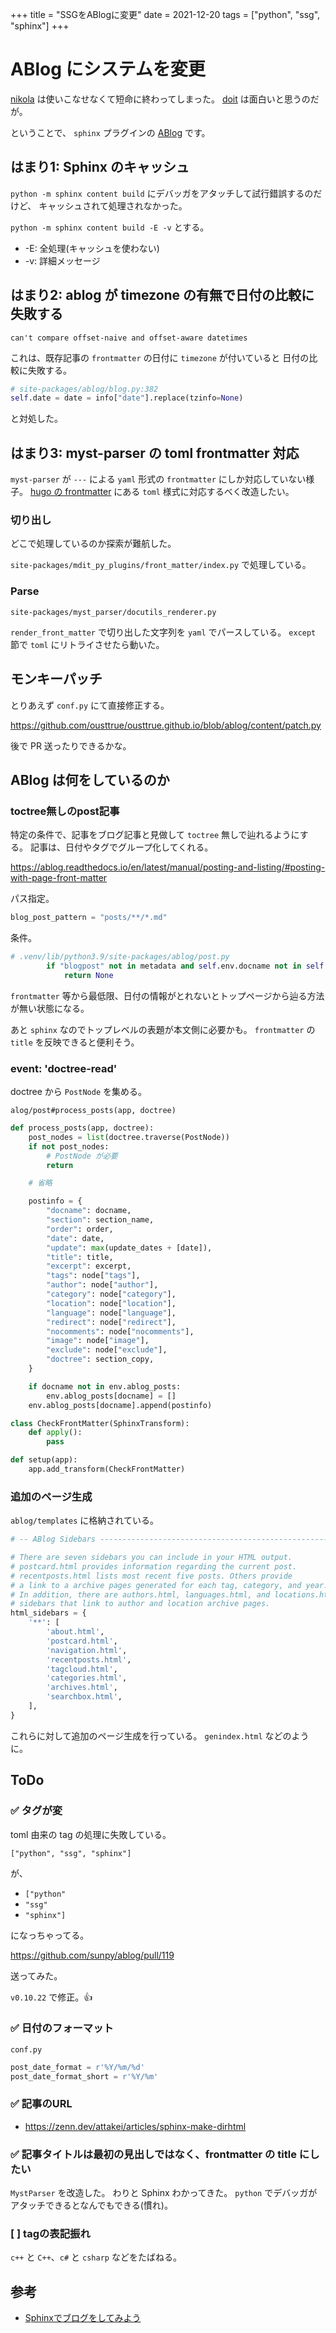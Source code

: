 +++
title = "SSGをABlogに変更"
date = 2021-12-20
tags = ["python", "ssg", "sphinx"]
+++

# ABlog にシステムを変更

[nikola](https://getnikola.com/) は使いこなせなくて短命に終わってしまった。
[doit](https://pydoit.org/) は面白いと思うのだが。

ということで、 `sphinx` プラグインの [ABlog](https://ablog.readthedocs.io/en/latest/) です。

## はまり1: Sphinx のキャッシュ

`python -m sphinx content build` にデバッガをアタッチして試行錯誤するのだけど、
キャッシュされて処理されなかった。

`python -m sphinx content build -E -v` とする。

* -E: 全処理(キャッシュを使わない)
* -v: 詳細メッセージ

## はまり2: ablog が timezone の有無で日付の比較に失敗する

```
can't compare offset-naive and offset-aware datetimes
```

これは、既存記事の `frontmatter` の日付に `timezone` が付いていると
日付の比較に失敗する。

```python
# site-packages/ablog/blog.py:382
self.date = date = info["date"].replace(tzinfo=None)
```

と対処した。

## はまり3: myst-parser の toml frontmatter 対応

`myst-parser` が `---` による `yaml` 形式の `frontmatter` にしか対応していない様子。
[hugo の frontmatter](https://gohugo.io/content-management/front-matter/) にある `toml` 様式に対応するべく改造したい。

### 切り出し

どこで処理しているのか探索が難航した。

`site-packages/mdit_py_plugins/front_matter/index.py`
で処理している。

### Parse

`site-packages/myst_parser/docutils_renderer.py`

`render_front_matter` で切り出した文字列を `yaml` でパースしている。
`except` 節で `toml` にリトライさせたら動いた。

## モンキーパッチ

とりあえず `conf.py` にて直接修正する。

<https://github.com/ousttrue/ousttrue.github.io/blob/ablog/content/patch.py>

後で PR 送ったりできるかな。

## ABlog は何をしているのか

### toctree無しのpost記事

特定の条件で、記事をブログ記事と見做して `toctree` 無しで辿れるようにする。
記事は、日付やタグでグループ化してくれる。

<https://ablog.readthedocs.io/en/latest/manual/posting-and-listing/#posting-with-page-front-matter>

パス指定。

```python
blog_post_pattern = "posts/**/*.md"
```

条件。

```python
# .venv/lib/python3.9/site-packages/ablog/post.py
        if "blogpost" not in metadata and self.env.docname not in self.config.matched_blog_posts:
            return None
```

`frontmatter` 等から最低限、日付の情報がとれないとトップページから辿る方法が無い状態になる。

あと `sphinx` なのでトップレベルの表題が本文側に必要かも。
`frontmatter` の `title` を反映できると便利そう。

### event: 'doctree-read'

doctree から `PostNode` を集める。

`alog/post#process_posts(app, doctree)`

```python
def process_posts(app, doctree):
    post_nodes = list(doctree.traverse(PostNode))
    if not post_nodes:
        # PostNode が必要
        return

    # 省略

    postinfo = {
        "docname": docname,
        "section": section_name,
        "order": order,
        "date": date,
        "update": max(update_dates + [date]),
        "title": title,
        "excerpt": excerpt,
        "tags": node["tags"],
        "author": node["author"],
        "category": node["category"],
        "location": node["location"],
        "language": node["language"],
        "redirect": node["redirect"],
        "nocomments": node["nocomments"],
        "image": node["image"],
        "exclude": node["exclude"],
        "doctree": section_copy,
    }

    if docname not in env.ablog_posts:
        env.ablog_posts[docname] = []
    env.ablog_posts[docname].append(postinfo)
```

```python
class CheckFrontMatter(SphinxTransform):
    def apply():
        pass

def setup(app):
    app.add_transform(CheckFrontMatter)    
```

### 追加のページ生成

`ablog/templates` に格納されている。

```python
# -- ABlog Sidebars -------------------------------------------------------

# There are seven sidebars you can include in your HTML output.
# postcard.html provides information regarding the current post.
# recentposts.html lists most recent five posts. Others provide
# a link to a archive pages generated for each tag, category, and year.
# In addition, there are authors.html, languages.html, and locations.html
# sidebars that link to author and location archive pages.
html_sidebars = {
    '**': [
        'about.html',
        'postcard.html',
        'navigation.html',
        'recentposts.html',
        'tagcloud.html',
        'categories.html',
        'archives.html',
        'searchbox.html',
    ],
}
```

これらに対して追加のページ生成を行っている。
`genindex.html` などのように。

## ToDo

### ✅ タグが変

toml 由来の tag の処理に失敗している。

`["python", "ssg", "sphinx"]`

が、

* `["python"`
* `"ssg"`
* `"sphinx"]`

になっちゃってる。

https://github.com/sunpy/ablog/pull/119

送ってみた。

`v0.10.22` で修正。👍

### ✅ 日付のフォーマット

`conf.py`

```python
post_date_format = r'%Y/%m/%d'
post_date_format_short = r'%Y/%m'
```

### ✅ 記事のURL

* <https://zenn.dev/attakei/articles/sphinx-make-dirhtml>

### ✅ 記事タイトルは最初の見出しではなく、frontmatter の title にしたい

`MystParser` を改造した。
わりと Sphinx わかってきた。
`python` でデバッガがアタッチできるとなんでもできる(慣れ)。

### [ ] tagの表記振れ

`c++` と `C++`、`c#` と `csharp` などをたばねる。

## 参考

* [Sphinxでブログをしてみよう](https://water2litter.net/pisco/doc/ablog.html)


